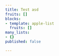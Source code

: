 ```yaml
---
title: Test asd
fruits: []
blocks:
- template: apple-list
  fruits: []
many_lists:
- {}
published: false

---
```

